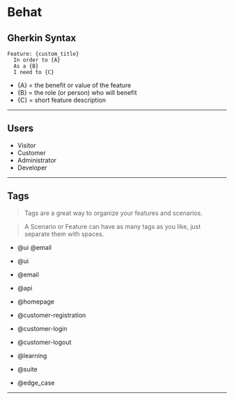 # Behat

## Gherkin Syntax

```Gherkin
Feature: {custom_title}
  In order to {A}
  As a {B}
  I need to {C}
```
- {A} = the benefit or value of the feature
- {B} = the role (or person) who will benefit
- {C} = short feature description

---

## Users
 
- Visitor
- Customer
- Administrator
- Developer

---

## Tags

> Tags are a great way to organize your features and scenarios.

> A Scenario or Feature can have as many tags as you like, just separate them with spaces.

- @ui @email

- @ui
- @email
- @api

- @homepage
- @customer-registration
- @customer-login
- @customer-logout
- @learning

- @suite

- @edge_case
---
